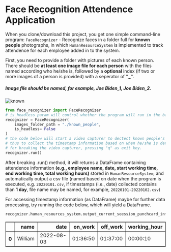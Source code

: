 # Face Recognition Attendence Application
When you clone/download this project, you get one simple command-line program:
`FaceRecognizer` - Recognize faces in a folder full for **known people** photographs, in which `HumanResourceSystem` is implemented to track attendence for each employee added in to the system.

First, you need to provide a folder with pictures of each known person. There should be **at least one image file for each person** with the files named according who he/she is, followed by a **optional** index (if two or more images of a person is provided) with a seperator of **"_"**. 
##### Image file should be named, for example, Joe Biden_1, Joe Biden_2.  

![known](https://cloud.githubusercontent.com/assets/896692/23582466/8324810e-00df-11e7-82cf-41515eba704d.png)

```python
from face_recognizer import FaceRecognizer
# is_headless param will control whether the program will run in the background or not.
recognizer = FaceRecognizer(
    images_folder_path = "./known_people", 
    is_headless= False
)
# the code below will start a video capturer to dectect known people's face, 
# thus to collect the timestamp information based on when he/she is detected
# for breaking the video capturer, pressing "q" as exit key.
recognizer.run()
```
After breaking .run() method, it will returns a DataFrame containing attendence information **(e.g., employee name, date, start working time, end working time, total working hours)** stored in `HumanResourceSystem`, and automatically output a csv file (named based on date when the program is executed, e.g. `20220101.csv`, if timestamps (i.e., date) collected contains than **1 day**, file name may be named, for example, `20220101-20220102.csv`)

For accessing timestamp information (as DataFrame) maybe for further data processing, try running the code below, which will yield a DataFrame.
```python
recognizer.human_resources_system.output_current_seession_punchcard_info()
```
<table border="1" class="dataframe">  <thead>    <tr style="text-align: right;">      <th></th>      <th>name</th>      <th>date</th>      <th>on_work</th>      <th>off_work</th>      <th>working_hour</th>    </tr>  </thead>  <tbody>    <tr>      <th>0</th>      <td>William</td>      <td>2022-08-03</td>      <td>01:36:50</td>      <td>01:37:00</td>      <td>00:00:10</td>    </tr>  </tbody></table>


